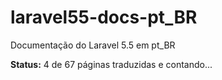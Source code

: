 # laravel55-docs-pt_BR
Documentação do Laravel 5.5 em pt_BR

**Status:** 4 de 67 páginas traduzidas e contando...
